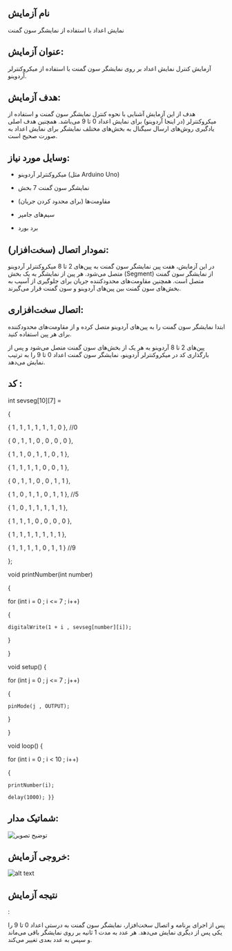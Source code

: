 ## نام آزمایش
 نمایش اعداد با استفاده از نمایشگر سون گمنت

## عنوان آزمایش:

آزمایش کنترل نمایش اعداد بر روی نمایشگر سون گمنت با استفاده از میکروکنترلر آردوینو.

## هدف آزمایش:

هدف از این آزمایش آشنایی با نحوه کنترل نمایشگر سون گمنت و استفاده از میکروکنترلر (در اینجا آردوینو) برای نمایش اعداد 0 تا 9 می‌باشد. همچنین هدف اصلی یادگیری روش‌های ارسال سیگنال به بخش‌های مختلف نمایشگر برای نمایش اعداد به صورت صحیح است.

## وسایل مورد نیاز:

* میکروکنترلر آردوینو (مثل Arduino Uno)

* نمایشگر سون گمنت 7 بخش

* مقاومت‌ها (برای محدود کردن جریان)

* سیم‌های جامپر

* برد بورد


## نمودار اتصال (سخت‌افزار):

در این آزمایش، هفت پین نمایشگر سون گمنت به پین‌های 2 تا 8 میکروکنترلر آردوینو متصل می‌شود. هر پین از نمایشگر به یک بخش (Segment) از نمایشگر سون گمنت متصل است. همچنین مقاومت‌های محدودکننده جریان برای جلوگیری از آسیب به بخش‌های سون گمنت بین پین‌های آردوینو و سون گمنت قرار می‌گیرند.


## اتصال سخت‌افزاری:

ابتدا نمایشگر سون گمنت را به پین‌های آردوینو متصل کرده و از مقاومت‌های محدودکننده برای هر پین استفاده کنید.

پین‌های 2 تا 8 آردوینو به هر یک از بخش‌های سون گمنت متصل می‌شود و پس از بارگذاری کد در میکروکنترلر آردوینو، نمایشگر سون گمنت اعداد 0 تا 9 را به ترتیب نمایش می‌دهد.


 ## کد :


int sevseg[10][7] =

{

  { 1 , 1 , 1 , 1 , 1 , 1 , 0 },    //0
  
  { 0 , 1 , 1 , 0 , 0 , 0 , 0 },
  
  { 1 , 1 , 0 , 1 , 1 , 0 , 1 },
  
  { 1 , 1 , 1 , 1 , 0 , 0 , 1 },
  
  { 0 , 1 , 1 , 0 , 0 , 1 , 1 },
  
  { 1 , 0 , 1 , 1 , 0 , 1 , 1 },    //5
  
  { 1 , 0 , 1 , 1 , 1 , 1 , 1 },
  
  { 1 , 1 , 1 , 0 , 0 , 0 , 0 },
  
  { 1 , 1 , 1 , 1 , 1 , 1 , 1 },
  
  { 1 , 1 , 1 , 1 , 0 , 1 , 1 }     //9

};


void printNumber(int number)

{

  for (int i = 0 ; i <= 7 ; i++)
  
  {
  
    digitalWrite(1 + i , sevseg[number][i]);
  
  }
  
}

void setup() {

  for (int j = 0 ; j <= 7 ; j++)
  
  {
  
    pinMode(j , OUTPUT);
  }
  
}


void loop() {

  for (int i = 0 ; i < 10 ; i++)
  
  {
  
    printNumber(i);

    delay(1000); }}


## شماتیک مدار:
![توضیح تصویر]()



## خروجی آزمایش:
![alt text]()


    
## نتیجه آزمایش
:

پس از اجرای برنامه و اتصال سخت‌افزار، نمایشگر سون گمنت به درستی اعداد 0 تا 9 را یکی پس از دیگری نمایش می‌دهد. هر عدد به مدت 1 ثانیه بر روی نمایشگر باقی می‌ماند و سپس به عدد بعدی تغییر می‌کند.






